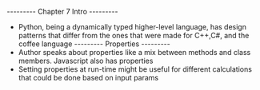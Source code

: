 --------- Chapter 7 Intro ---------
- Python, being a dynamically typed higher-level language, has design patterns that differ from the ones that were made for C++,C#, and the coffee language
--------- Properties ---------
- Author speaks about properties like a mix between methods and class members. Javascript also has properties 
- Setting properties at run-time might be useful for different calculations that could be done based on input params

